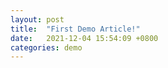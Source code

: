 ```yaml
---
layout: post
title:  "First Demo Article!"
date:   2021-12-04 15:54:09 +0800
categories: demo
---
```

